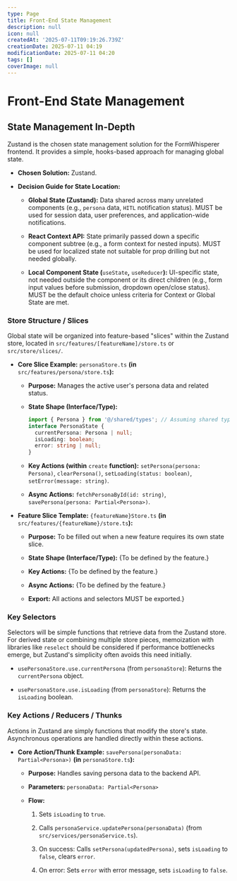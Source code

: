 ```yaml
---
type: Page
title: Front-End State Management
description: null
icon: null
createdAt: '2025-07-11T09:19:26.739Z'
creationDate: 2025-07-11 04:19
modificationDate: 2025-07-11 04:20
tags: []
coverImage: null
---
```


# Front-End State Management

## State Management In-Depth

Zustand is the chosen state management solution for the FormWhisperer frontend. It provides a simple, hooks-based approach for managing global state.

- **Chosen Solution:** Zustand.

- **Decision Guide for State Location:**

    - **Global State (Zustand):** Data shared across many unrelated components (e.g., `persona` data, `HITL` notification status). MUST be used for session data, user preferences, and application-wide notifications.

    - **React Context API:** State primarily passed down a specific component subtree (e.g., a form context for nested inputs). MUST be used for localized state not suitable for prop drilling but not needed globally.

    - **Local Component State (**`useState`**,** `useReducer`**):** UI-specific state, not needed outside the component or its direct children (e.g., form input values before submission, dropdown open/close status). MUST be the default choice unless criteria for Context or Global State are met.

### Store Structure / Slices

Global state will be organized into feature-based "slices" within the Zustand store, located in `src/features/[featureName]/store.ts` or `src/store/slices/`.

- **Core Slice Example:** `personaStore.ts` **(in** `src/features/persona/store.ts`**):**

    - **Purpose:** Manages the active user's persona data and related status.

    - **State Shape (Interface/Type):**

        ```typescript
        import { Persona } from '@/shared/types'; // Assuming shared types are imported
        interface PersonaState {
          currentPersona: Persona | null;
          isLoading: boolean;
          error: string | null;
        }
        ```

    - **Key Actions (within** `create` **function):** `setPersona(persona: Persona)`, `clearPersona()`, `setLoading(status: boolean)`, `setError(message: string)`.

    - **Async Actions:** `fetchPersonaById(id: string)`, `savePersona(persona: Partial<Persona>)`.

- **Feature Slice Template:** `{featureName}Store.ts` **(in** `src/features/{featureName}/store.ts`**):**

    - **Purpose:** To be filled out when a new feature requires its own state slice.

    - **State Shape (Interface/Type):** {To be defined by the feature.}

    - **Key Actions:** {To be defined by the feature.}

    - **Async Actions:** {To be defined by the feature.}

    - **Export:** All actions and selectors MUST be exported.}

### Key Selectors

Selectors will be simple functions that retrieve data from the Zustand store. For derived state or combining multiple store pieces, memoization with libraries like `reselect` should be considered if performance bottlenecks emerge, but Zustand's simplicity often avoids this need initially.

- `usePersonaStore.use.currentPersona` (from `personaStore`): Returns the `currentPersona` object.

- `usePersonaStore.use.isLoading` (from `personaStore`): Returns the `isLoading` boolean.

### Key Actions / Reducers / Thunks

Actions in Zustand are simply functions that modify the store's state. Asynchronous operations are handled directly within these actions.

- **Core Action/Thunk Example:** `savePersona(personaData: Partial<Persona>)` **(in** `personaStore.ts`**):**

    - **Purpose:** Handles saving persona data to the backend API.

    - **Parameters:** `personaData: Partial<Persona>`

    - **Flow:**

        1. Sets `isLoading` to `true`.

        2. Calls `personaService.updatePersona(personaData)` (from `src/services/personaService.ts`).

        3. On success: Calls `setPersona(updatedPersona)`, sets `isLoading` to `false`, clears `error`.

        4. On error: Sets `error` with error message, sets `isLoading` to `false`.

